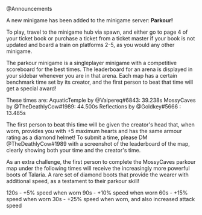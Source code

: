 @Announcements

A new minigame has been added to the minigame server: **Parkour!**

To play, travel to the minigame hub via spawn, and either go to page 4 of your ticket book or purchase a ticket from a ticket master if your book is not updated and board a train on platforms 2-5, as you would any other minigame.

The parkour minigame is a singleplayer minigame with a competitive scoreboard for the best times. The leaderboard for an arena is displayed in your sidebar whenever you are in that arena. Each map has a certain benchmark time set by its creator, and the first person to beat that time will get a special award! 

These times are:
AquaticTemple by @Vaipereq#6843: 39.238s
MossyCaves by @TheDeathlyCow#1989: 44.500s
Reflections by @Goldkey#5666 : 13.485s

The first person to beat this time will be given the creator's head that, when worn, provides you with +5 maximum hearts and has the same armour rating as a diamond helmet! To submit a time, please DM @TheDeathlyCow#1989 with a screenshot of the leaderboard of the map, clearly showing both your time and the creator's time. 

As an extra challenge, the first person to complete the MossyCaves parkour map under the following times will receive the increasingly more powerful boots of Talaria. A rare set of diamond boots that provide the wearer with additional speed, as a testament to their parkour skill!  

120s - +5% speed when worn
90s  - +10% speed when worn
60s  - +15% speed when worn
30s  - +25% speed when worn, and also increased attack speed